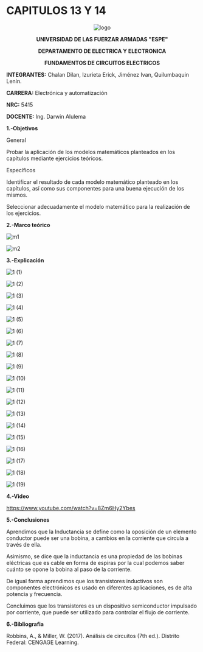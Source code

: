 # CAPITULOS 13 Y 14
<div align="center">
  
 ![logo](https://user-images.githubusercontent.com/75336529/130723079-ebbd2731-c109-4628-a299-1801fee297de.png)
  
  **UNIVERSIDAD DE LAS FUERZAR ARMADAS "ESPE"**
  
  **DEPARTAMENTO DE ELECTRICA Y ELECTRONICA**
  
  **FUNDAMENTOS DE CIRCUITOS ELECTRICOS**
  
</div>

**INTEGRANTES:** 
 Chalan Dilan, Izurieta Erick, Jiménez Ivan, Quilumbaquin Lenin.

**CARRERA:**
 Electrónica y automatización

**NRC:**
 5415

**DOCENTE:**
Ing. Darwin Alulema

**1.-Objetivos**

General

Probar la aplicación de los modelos matemáticos planteados en los capítulos mediante ejercicios teóricos.

Específicos

Identificar el resultado de cada modelo matemático planteado en los capítulos, así como sus componentes para una buena ejecución de los mismos.

Seleccionar adecuadamente el modelo matemático para la realización de los ejercicios.

**2.-Marco teórico**

![m1](https://user-images.githubusercontent.com/75336529/130723107-eec20056-23e3-4742-9081-7b7b32b6e4e7.jpeg)

![m2](https://user-images.githubusercontent.com/75336529/130723094-04f10aa7-33a3-4463-8b51-277d59b4a3c3.jpeg)

**3.-Explicación**

![1 (1)](https://user-images.githubusercontent.com/75336529/130725365-748859db-a01b-4141-98d6-35c0cba6d673.jpg)

![1 (2)](https://user-images.githubusercontent.com/75336529/130725395-86622a89-ed68-4fff-81d6-902faf27fd74.jpg)

![1 (3)](https://user-images.githubusercontent.com/75336529/130725424-031c8238-f947-4887-b932-cb27b60de7a9.jpg)

![1 (4)](https://user-images.githubusercontent.com/75336529/130725455-378a3a1a-c735-4b21-924d-3aeea5f95d09.jpg)

![1 (5)](https://user-images.githubusercontent.com/75336529/130725498-fc880393-3575-47b2-807b-26f8e14f8073.jpg)

![1 (6)](https://user-images.githubusercontent.com/75336529/130725519-37843054-67e0-45fa-89c5-b1403cfc0717.jpg)

![1 (7)](https://user-images.githubusercontent.com/75336529/130725568-ab7be223-d953-4cc9-ab14-59d4ebf3f0ea.jpg)

![1 (8)](https://user-images.githubusercontent.com/75336529/130725609-d2e8cac5-475d-4984-9451-a43be8a7d9e7.jpg)

![1 (9)](https://user-images.githubusercontent.com/75336529/130725646-3bd298ca-6fcc-4b58-8bc1-80d9c40585af.jpg)

![1 (10)](https://user-images.githubusercontent.com/75336529/130725676-aad9c1d6-9b63-432f-88c3-667681242b4c.jpg)

![1 (11)](https://user-images.githubusercontent.com/75336529/130725709-74db4882-5600-4916-b7f7-d12f0c21eafb.jpg)

![1 (12)](https://user-images.githubusercontent.com/75336529/130725754-c4d046b3-15b9-44f3-84b6-5a5d8a5c094c.jpg)

![1 (13)](https://user-images.githubusercontent.com/75336529/130725801-97d25566-251e-46bc-bc87-d1f8dcf46412.jpg)

![1 (14)](https://user-images.githubusercontent.com/75336529/130725848-c2964d3b-1ea5-4c7b-addc-822fb09ce774.jpg)

![1 (15)](https://user-images.githubusercontent.com/75336529/130725883-b20bf273-ff4a-4e63-88ee-316290df436a.jpg)

![1 (16)](https://user-images.githubusercontent.com/75336529/130725909-49008f6c-c769-4e75-b904-ce089fd60a3b.jpg)

![1 (17)](https://user-images.githubusercontent.com/75336529/130725936-60d2c793-edd9-44eb-996e-702f8c74c733.jpg)

![1 (18)](https://user-images.githubusercontent.com/75336529/130725955-7143cf0c-c923-4cdc-bb43-ce47d6f7f0c2.jpg)

![1 (19)](https://user-images.githubusercontent.com/75336529/130725993-255a0d6c-e449-407e-b1a6-f1168b09c8d2.jpg)

**4.-Video**

https://www.youtube.com/watch?v=8Zm6Hy2Ybes

**5.-Conclusiones**

Aprendimos que la Inductancia se define como la oposición de un elemento conductor puede ser una bobina, a cambios en la corriente que circula a través de ella.

Asimismo, se dice que la inductancia es una propiedad de las bobinas eléctricas que es cable en forma de espiras por la cual podemos saber cuánto se opone la bobina al paso de la corriente.

De igual forma aprendimos que los transistores inductivos son componentes electrónicos es usado en diferentes aplicaciones, es de alta potencia y frecuencia.

Concluimos que los transistores es un dispositivo semiconductor impulsado por corriente, que puede ser utilizado para controlar el flujo de corriente.

**6.-Bibliografia**

Robbins, A., & Miller, W. (2017). Análisis de circuitos (7th ed.). Distrito Federal: CENGAGE Learning.

